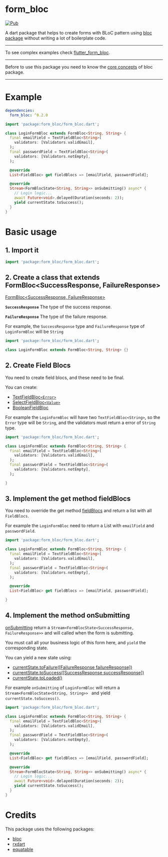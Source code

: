 # form_bloc
[![Pub](https://img.shields.io/pub/v/form_bloc.svg)](https://pub.dev/packages/form_bloc)

A dart package that helps to create forms with BLoC pattern using [bloc package](https://github.com/felangel/bloc/tree/master/packages/bloc) without writing a lot of boilerplate code.

---

To see complex examples check [flutter_form_bloc](https://github.com/GiancarloCode/form_bloc/tree/master/packages/flutter_form_bloc/).

___
Before to use this package you need to know the [core concepts](https://felangel.github.io/bloc/#/coreconcepts) of bloc package.

---

# Example

```yaml
dependencies:
  form_bloc: ^0.2.0
```

```dart
import 'package:form_bloc/form_bloc.dart';

class LoginFormBloc extends FormBloc<String, String> {
  final emailField = TextFieldBloc<String>(
    validators: [Validators.validEmail],
  );
  final passwordField = TextFieldBloc<String>(
    validators: [Validators.notEmpty],
  );

  @override
  List<FieldBloc> get fieldBlocs => [emailField, passwordField];

  @override
  Stream<FormBlocState<String, String>> onSubmitting() async* {
    // Login logic...
    await Future<void>.delayed(Duration(seconds: 2));
    yield currentState.toSuccess();
  }
}

```

# Basic usage

## 1. Import it
```dart
import 'package:form_bloc/form_bloc.dart';
```

## 2. Create a class that extends FormBloc<SuccessResponse, FailureResponse>

[FormBloc<SuccessResponse, FailureResponse>](https://pub.dev/documentation/form_bloc/latest/form_bloc/FormBloc-class.html)

**`SuccessResponse`** The type of the success response.

**`FailureResponse`** The type of the failure response.

For example, the `SuccessResponse` type and `FailureResponse` type of `LoginFormBloc` will be `String`

```dart
import 'package:form_bloc/form_bloc.dart';

class LoginFormBloc extends FormBloc<String, String> {}

```

## 2. Create Field Blocs
You need to create field blocs, and these need to be final.

You can create:

* [TextFieldBloc`<Error>`](https://pub.dev/documentation/form_bloc/latest/form_bloc/TextFieldBloc-class.html)
* [SelectFieldBloc`<Value>`](https://pub.dev/documentation/form_bloc/latest/form_bloc/SelectFieldBloc-class.html)
* [BooleanFieldBloc](https://pub.dev/documentation/form_bloc/latest/form_bloc/BooleanFieldBloc-class.html)

For example the `LoginFormBloc` will have two `TextFieldBloc<String>`, so the `Error` type will be `String`, and the validators must return a error of `String` type.

```dart
import 'package:form_bloc/form_bloc.dart';

class LoginFormBloc extends FormBloc<String, String> {
  final emailField = TextFieldBloc<String>(
    validators: [Validators.validEmail],
  );
  final passwordField = TextFieldBloc<String>(
    validators: [Validators.notEmpty],
  );

}

```

## 3. Implement the get method fieldBlocs
You need to override the get method [fieldBlocs](https://pub.dev/documentation/form_bloc/latest/form_bloc/FormBloc/fieldBlocs.html) and return a list with all `FieldBlocs`.


For example the `LoginFormBloc` need to return a List with `emailField` and `passwordField`.


```dart
import 'package:form_bloc/form_bloc.dart';

class LoginFormBloc extends FormBloc<String, String> {
  final emailField = TextFieldBloc<String>(
    validators: [Validators.validEmail],
  );
  final passwordField = TextFieldBloc<String>(
    validators: [Validators.notEmpty],
  );

  @override
  List<FieldBloc> get fieldBlocs => [emailField, passwordField];

}

```

## 4. Implement the method onSubmitting

[onSubmitting](https://pub.dev/documentation/form_bloc/latest/form_bloc/FormBloc/onSubmitting.html) return a `Stream<FormBlocState<SuccessResponse, FailureResponse>>` and will called when the form is submitting.

You must call all your business logic of this form here, and `yield` the corresponding state.

You can yield a new state using:  


* [currentState.toFailure([FailureResponse failureResponse])](https://pub.dev/documentation/form_bloc/latest/form_bloc/FormBlocState/toFailure.html)
* [currentState.toSuccess([SuccessResponse successResponse])](https://pub.dev/documentation/form_bloc/latest/form_bloc/FormBlocState/toFailure.html)
* [currentState.toLoaded()](https://pub.dev/documentation/form_bloc/latest/form_bloc/FormBlocState/toLoading.html)

For example `onSubmitting` of `LoginFormBloc` will return a `Stream<FormBlocState<String, String>> ` and  yield `currentState.toSuccess()`.

```dart
import 'package:form_bloc/form_bloc.dart';

class LoginFormBloc extends FormBloc<String, String> {
  final emailField = TextFieldBloc<String>(
    validators: [Validators.validEmail],
  );
  final passwordField = TextFieldBloc<String>(
    validators: [Validators.notEmpty],
  );

  @override
  List<FieldBloc> get fieldBlocs => [emailField, passwordField];

  @override
  Stream<FormBlocState<String, String>> onSubmitting() async* {
    // Login logic...
    await Future<void>.delayed(Duration(seconds: 2));
    yield currentState.toSuccess();
  }
}

```

# Credits
This package uses the following packages:

* [bloc](https://pub.dev/packages/bloc)
* [rxdart](https://pub.dev/packages/rxdart)
* [equatable](https://pub.dev/packages/equatable)
